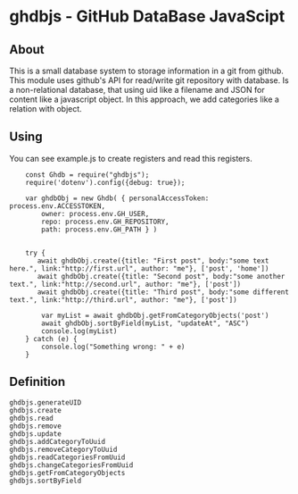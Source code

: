 # ghdbjs - GitHub DataBase JavaScipt

## About
This is a small database system to storage information in a git from github. This module uses github's API for read/write git repository with database.
Is a non-relational database, that using uid like a filename and JSON for content like a javascript object.
In this approach, we add categories like a relation with object.

## Using

You can see example.js to create registers and read this registers.
```
    const Ghdb = require("ghdbjs");
    require('dotenv').config({debug: true});

    var ghdbObj = new Ghdb( { personalAccessToken: process.env.ACCESSTOKEN, 
        owner: process.env.GH_USER, 
        repo: process.env.GH_REPOSITORY, 
        path: process.env.GH_PATH } )


    try {
       await ghdbObj.create({title: "First post", body:"some text here.", link:"http://first.url", author: "me"}, ['post', 'home'])
       await ghdbObj.create({title: "Second post", body:"some another text.", link:"http://second.url", author: "me"}, ['post'])
       await ghdbObj.create({title: "Third post", body:"some different text.", link:"http://third.url", author: "me"}, ['post'])

        var myList = await ghdbObj.getFromCategoryObjects('post')
        await ghdbObj.sortByField(myList, "updateAt", "ASC")
        console.log(myList)
    } catch (e) {
        console.log("Something wrong: " + e)
    }
```

## Definition

```
ghdbjs.generateUID
ghdbjs.create
ghdbjs.read
ghdbjs.remove
ghdbjs.update
ghdbjs.addCategoryToUuid
ghdbjs.removeCategoryToUuid
ghdbjs.readCategoriesFromUuid
ghdbjs.changeCategoriesFromUuid
ghdbjs.getFromCategoryObjects
ghdbjs.sortByField
```

